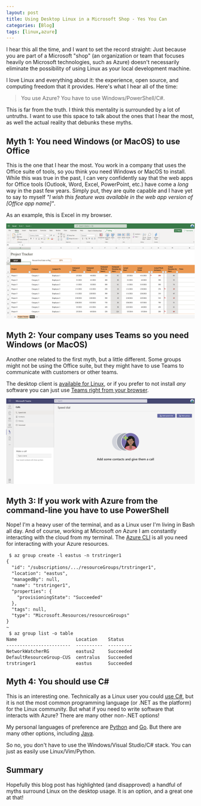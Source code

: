 ```yaml
---
layout: post
title: Using Desktop Linux in a Microsoft Shop - Yes You Can
categories: [Blog]
tags: [linux,azure]
---
```


I hear this all the time, and I want to set the record straight: Just because you are part of a Microsoft "shop" (an organization or team that focuses heavily on Microsoft technologies, such as Azure) doesn't necessarily eliminate the possibility of using Linux as your local development machine.

I love Linux and everything about it: the experience, open source, and computing freedom that it provides. Here's what I hear all of the time:

> You use Azure? You have to use Windows/PowerShell/C#.

This is far from the truth. I think this mentality is surrounded by a lot of untruths. I want to use this space to talk about the ones that I hear the most, as well the actual reality that debunks these myths.

## Myth 1: You need Windows (or MacOS) to use Office

This is the one that I hear the most. You work in a company that uses the Office suite of tools, so you think you need Windows or MacOS to install. While this was true in the past, I can very confidently say that the web apps for Office tools (Outlook, Word, Excel, PowerPoint, etc.) have come a *long* way in the past few years. Simply put, they are quite capable and I have yet to say to myself *"I wish this feature was available in the web app version of [Office app name]"*.

As an example, this is Excel in my browser.

![Excel in the browser](../images/linux-microsoft1.png)

## Myth 2: Your company uses Teams so you need Windows (or MacOS)

Another one related to the first myth, but a little different. Some groups might not be using the Office suite, but they might have to use Teams to communicate with customers or other teams.

The desktop client is [available for Linux](https://docs.microsoft.com/en-us/microsoftteams/get-clients#linux), or if you prefer to not install *any* software you can just use [Teams right from your browser](https://docs.microsoft.com/en-us/microsoftteams/get-clients#web-client).

![Teams in the browser](../images/linux-microsoft2.png)

## Myth 3: If you work with Azure from the command-line you have to use PowerShell

Nope! I'm a heavy user of the terminal, and as a Linux user I'm living in Bash all day. And of course, working at Microsoft *on* Azure I am constantly interacting with the cloud from my terminal. The [Azure CLI](https://docs.microsoft.com/en-us/cli/azure/) is all you need for interacting with your Azure resources.

```
 $ az group create -l eastus -n trstringer1
{
  "id": "/subscriptions/.../resourceGroups/trstringer1",
  "location": "eastus",
  "managedBy": null,
  "name": "trstringer1",
  "properties": {
    "provisioningState": "Succeeded"
  },
  "tags": null,
  "type": "Microsoft.Resources/resourceGroups"
}
~
 $ az group list -o table
Name                      Location    Status
------------------------  ----------  ---------
NetworkWatcherRG          eastus2     Succeeded
DefaultResourceGroup-CUS  centralus   Succeeded
trstringer1               eastus      Succeeded
```

## Myth 4: You should use C#

This is an interesting one. Technically as a Linux user you could [use C#](https://docs.microsoft.com/en-us/dotnet/core/install/linux), but it is not the most common programming language (or .NET as the platform) for the Linux community. But what if you need to write software that interacts with Azure? There are many other non-.NET options!

My personal languages of preference are [Python](https://docs.microsoft.com/en-us/azure/developer/python/) and [Go](https://github.com/Azure/azure-sdk-for-go). But there are many other options, including [Java](https://azure.github.io/azure-sdk-for-java/).

So no, you don't have to use the Windows/Visual Studio/C# stack. You can just as easily use Linux/Vim/Python.

## Summary

Hopefully this blog post has highlighted (and disapproved) a handful of myths surround Linux on the desktop usage. It is an option, and a great one at that!

